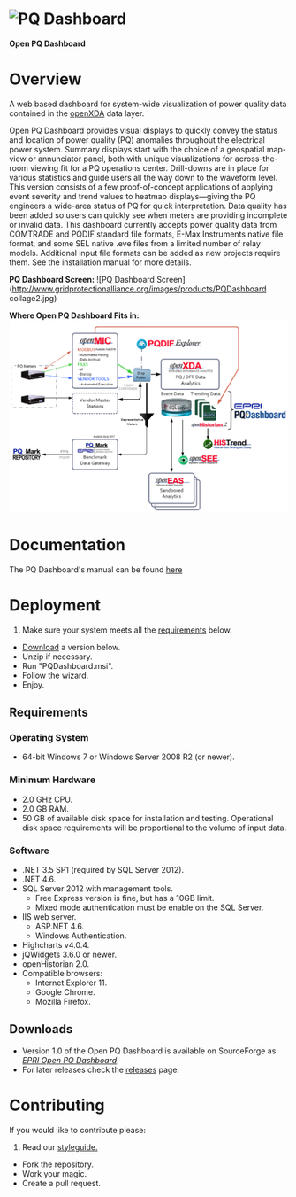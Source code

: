 # ![PQ Dashboard](http://www.gridprotectionalliance.org/images/products/PQDashboard.png)

**Open PQ Dashboard**

# Overview
A web based dashboard for system-wide visualization of power quality data contained in the [openXDA](https://github.com/GridProtectionAlliance/openXDA) data layer.

Open PQ Dashboard provides visual displays to quickly convey the status and location of power quality (PQ) anomalies throughout the electrical power system. Summary displays start with the choice of a geospatial map-view or annunciator panel, both with unique visualizations for across-the-room viewing fit for a PQ operations center. Drill-downs are in place for various statistics and guide users all the way down to the waveform level. This version consists of a few proof-of-concept applications of applying event severity and trend values to heatmap displays—giving the PQ engineers a wide-area status of PQ for quick interpretation. Data quality has been added so users can quickly see when meters are providing incomplete or invalid data. This dashboard currently accepts power quality data from COMTRADE and PQDIF standard file formats, E-Max Instruments native file format, and some SEL native .eve files from a limited number of relay models. Additional input file formats can be added as new projects require them. See the installation manual for more details.

**PQ Dashboard Screen:**
![PQ Dashboard Screen](http://www.gridprotectionalliance.org/images/products/PQDashboard collage2.jpg)

**Where Open PQ Dashboard Fits in:**
![Where it fits in](https://raw.githubusercontent.com/GridProtectionAlliance/PQDashboard/master/readme%20files/where%20it%20fits%20in.png)

# Documentation

The PQ Dashboard's manual can be found [here](https://github.com/GridProtectionAlliance/PQDashboard/blob/master/Open%20PQ%20Dashboard%20v1.0%20Manual.pdf)

# Deployment

1. Make sure your system meets all the [requirements](#requirements) below.
* [Download](#downloads) a version below.
* Unzip if necessary.
* Run "PQDashboard.msi".
* Follow the wizard.
* Enjoy.

## Requirements
### Operating System
* 64-bit Windows 7 or Windows Server 2008 R2 (or newer).

### Minimum Hardware
* 2.0 GHz CPU.
* 2.0 GB RAM.
* 50 GB of available disk space for installation and testing. Operational disk space requirements will be proportional to the volume of input data.

### Software
* .NET 3.5 SP1 (required by SQL Server 2012).
* .NET 4.6.
* SQL Server 2012 with management tools.
  * Free Express version is fine, but has a 10GB limit.
  * Mixed mode authentication must be enable on the SQL Server.
* IIS web server.
  * ASP.NET 4.6.
  * Windows Authentication.
* Highcharts v4.0.4.
* jQWidgets 3.6.0 or newer.
* openHistorian 2.0.
* Compatible browsers:
  * Internet Explorer 11.
  * Google Chrome.
  * Mozilla Firefox.

## Downloads
* Version 1.0 of the Open PQ Dashboard is available on SourceForge as [*EPRI Open PQ Dashboard*](https://sourceforge.net/projects/epriopenpqdashboard/).
* For later releases check the [releases](https://github.com/GridProtectionAlliance/PQDashboard/releases) page.

# Contributing
If you would like to contribute please:

1. Read our [styleguide.](https://www.gridprotectionalliance.org/docs/GPA_Coding_Guidelines_2011_03.pdf)
* Fork the repository.
* Work your magic.
* Create a pull request.
